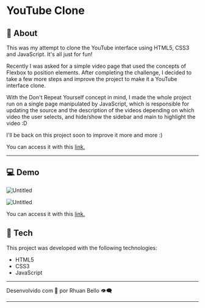 # YouTube Clone

## 📖 About

This was my attempt to clone the YouTube interface using HTML5, CSS3 and JavaScript. It's all just for fun!

Recently I was asked for a simple video page that used the concepts of Flexbox to position elements. After completing the challenge, I decided to take a few more steps and improve the project to make it a YouTube interface clone.

With the Don't Repeat Yourself concept in mind, I made the whole project run on a single page manipulated by JavaScript, which is responsible for updating the source and the description of the videos depending on which video the user selects, and hide/show the sidebar and main to highlight the video :D

I'll be back on this project soon to improve it more and more :)

You can access it with this [link.](https://youtube-rhuanbello.vercel.app/)

---

## 💻 Demo

![Untitled](YouTube%20Clone%202766cc8798f14f538464346b94a5bb2f/Untitled.png)

![Untitled](YouTube%20Clone%202766cc8798f14f538464346b94a5bb2f/Untitled%201.png)

You can access it with this [link.](https://youtube-rhuanbello.vercel.app/)

## **🚀 Tech**

This project was developed with the following technologies:

- HTML5
- CSS3
- JavaScript

---

Desenvolvido com 💛 por Rhuan Bello 👁️‍🗨️

---